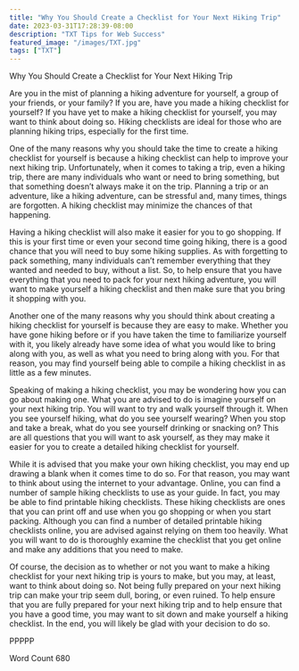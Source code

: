 ```yaml
---
title: "Why You Should Create a Checklist for Your Next Hiking Trip"
date: 2023-03-31T17:28:39-08:00
description: "TXT Tips for Web Success"
featured_image: "/images/TXT.jpg"
tags: ["TXT"]
---
```


Why You Should Create a Checklist for Your Next Hiking Trip

Are you in the mist of planning a hiking adventure for yourself, a group of your friends, or your family?  If you are, have you made a hiking checklist for yourself?  If you have yet to make a hiking checklist for yourself, you may want to think about doing so.  Hiking checklists are ideal for those who are planning hiking trips, especially for the first time.  

One of the many reasons why you should take the time to create a hiking checklist for yourself is because a hiking checklist can help to improve your next hiking trip.  Unfortunately, when it comes to taking a trip, even a hiking trip, there are many individuals who want or need to bring something, but that something doesn’t always make it on the trip.  Planning a trip or an adventure, like a hiking adventure, can be stressful and, many times, things are forgotten.  A hiking checklist may minimize the chances of that happening.

Having a hiking checklist will also make it easier for you to go shopping.  If this is your first time or even your second time going hiking, there is a good chance that you will need to buy some hiking supplies.  As with forgetting to pack something, many individuals can’t remember everything that they wanted and needed to buy, without a list.  So, to help ensure that you have everything that you need to pack for your next hiking adventure, you will want to make yourself a hiking checklist and then make sure that you bring it shopping with you.

Another one of the many reasons why you should think about creating a hiking checklist for yourself is because they are easy to make.  Whether you have gone hiking before or if you have taken the time to familiarize yourself with it, you likely already have some idea of what you would like to bring along with you, as well as what you need to bring along with you.  For that reason, you may find yourself being able to compile a hiking checklist in as little as a few minutes.

Speaking of making a hiking checklist, you may be wondering how you can go about making one. What you are advised to do is imagine yourself on your next hiking trip.  You will want to try and walk yourself through it.  When you see yourself hiking, what do you see yourself wearing?  When you stop and take a break, what do you see yourself drinking or snacking on?  This are all questions that you will want to ask yourself, as they may make it easier for you to create a detailed hiking checklist for yourself.  

While it is advised that you make your own hiking checklist, you may end up drawing a blank when it comes time to do so.  For that reason, you may want to think about using the internet to your advantage. Online, you can find a number of sample hiking checklists to use as your guide.  In fact, you may be able to find printable hiking checklists.  These hiking checklists are ones that you can print off and use when you go shopping or when you start packing.  Although you can find a number of detailed printable hiking checklists online, you are advised against relying on them too heavily. What you will want to do is thoroughly examine the checklist that you get online and make any additions that you need to make.  

Of course, the decision as to whether or not you want to make a hiking checklist for your next hiking trip is yours to make, but you may, at least, want to think about doing so.  Not being fully prepared on your next hiking trip can make your trip seem dull, boring, or even ruined.  To help ensure that you are fully prepared for your next hiking trip and to help ensure that you have a good time, you may want to sit down and make yourself a hiking checklist.  In the end, you will likely be glad with your decision to do so.

PPPPP

Word Count 680

